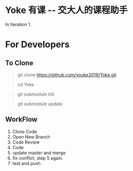 # Yoke 有课 -- 交大人的课程助手

In Iteration 1.  

# For Developers
## To Clone 
> git clone https://github.com/youke2019/Yoke.git

> cd Yoke

> git submodule init

> git submodule update

## WorkFlow
1. Clone Code 
2. Open New Branch
3. Code Review
4. Code
5. update master and merge
6. fix conflict, step 5 again.
7. test and push



